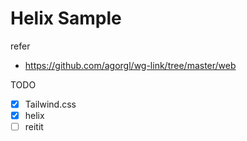 # Helix Sample

refer

- https://github.com/agorgl/wg-link/tree/master/web

TODO

- [x] Tailwind.css
- [x] helix
- [ ] reitit
